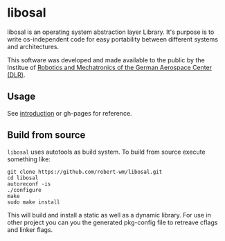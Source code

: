 # libosal

libosal is an operating system abstraction layer Library. It's purpose is to write os-independent code for easy portability between different systems and architectures. 

This software was developed and made available to the public by the Institue of [Robotics and Mechatronics of the German Aerospace Center (DLR)](https://www.dlr.de/rm).

## Usage 

See [introduction](INTRODUCTION.md) or gh-pages for reference.

## Build from source

`libosal` uses autotools as build system. To build from source execute something like:

```
git clone https://github.com/robert-wm/libosal.git
cd libosal
autoreconf -is
./configure
make
sudo make install
```

This will build and install a static as well as a dynamic library. For use in other project you can you the generated pkg-config file to retreave cflags and linker flags.
